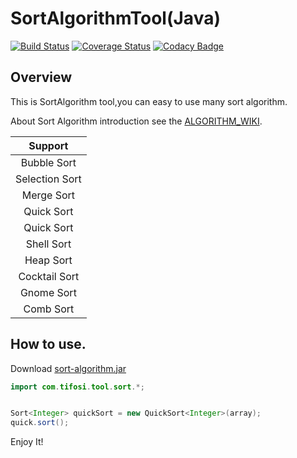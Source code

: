 SortAlgorithmTool(Java)
=====================
[![Build Status](https://travis-ci.org/szpssky/sort-algorithm.svg?branch=master)](https://travis-ci.org/szpssky/sort-algorithm)
[![Coverage Status](https://coveralls.io/repos/github/szpssky/sort-algorithm/badge.svg?branch=master)](https://coveralls.io/github/szpssky/sort-algorithm?branch=master)
[![Codacy Badge](https://api.codacy.com/project/badge/Grade/e2eef66ae8674f6cac4259a07b9339e3)](https://www.codacy.com/app/szplss31012/sort-algorithm?utm_source=github.com&amp;utm_medium=referral&amp;utm_content=szpssky/sort-algorithm&amp;utm_campaign=Badge_Grade)

## Overview

This is SortAlgorithm tool,you can easy to use many sort algorithm.

About Sort Algorithm introduction see the [ALGORITHM_WIKI](ALGORITHM_WIKI.md). 

|Support|
|:-----:|
|Bubble Sort|
|Selection Sort|
|Merge Sort|
|Quick Sort|
|Quick Sort|
|Shell Sort|
|Heap Sort|
|Cocktail Sort|
|Gnome Sort|
|Comb Sort|

## How to use.

Download [sort-algorithm.jar](https://github.com/szpssky/sort-algorithm/releases)

``` java
import com.tifosi.tool.sort.*;


Sort<Integer> quickSort = new QuickSort<Integer>(array);
quick.sort();
```
Enjoy It!
